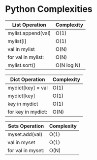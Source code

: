 <h1>Python Complexities</h1>

| List Operation       | Complexity  |
| ---------------------| ------------|
| mylist.append(val)   | O(1)        |
| mylist[i]            | O(1)        |
| val in mylist        | O(N)        |    
| for val in mylist:   | O(N)        |
| mylist.sort()        | O(N log N)  |

| Dict Operation       | Complexity  |
| ---------------------| ------------|
| mydict[key] = val    | O(1)        |
| mydict[key]          | O(1)        |
| key in mydict        | O(1)        |    
| for key in mydict:   | O(N)        |

| Sets Operation       | Complexity  |
| ---------------------| ------------|
| myset.add(val)       | O(1)        |
| val in myset         | O(1)        |    
| for val in myset:    | O(N)        |


